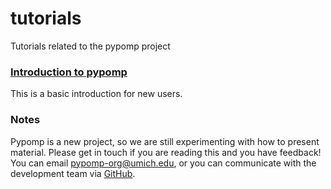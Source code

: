# tutorials
Tutorials related to the pypomp project

### [Introduction to pypomp](intro/introduction_to_pypomp.html)

This is a basic introduction for new users.


### Notes

Pypomp is a new project, so we are still experimenting with how to present material.
Please get in touch if you are reading this and you have feedback!
You can email pypomp-org@umich.edu, or you can communicate with the development team via [GitHub](https://github.com/pypomp).


